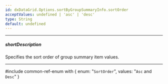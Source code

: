 ```yaml
---
id: dxDataGrid.Options.sortByGroupSummaryInfo.sortOrder
acceptValues: undefined | 'asc' | 'desc'
type: String
default: undefined
---
```

---
##### shortDescription
Specifies the sort order of group summary item values.

---
#include common-ref-enum with {
    enum: "`SortOrder`",
    values: "`Asc` and `Desc`"
}